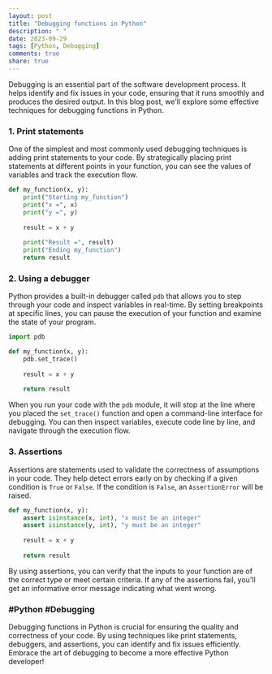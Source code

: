 ```yaml
---
layout: post
title: "Debugging functions in Python"
description: " "
date: 2023-09-29
tags: [Python, Debugging]
comments: true
share: true
---
```


Debugging is an essential part of the software development process. It helps identify and fix issues in your code, ensuring that it runs smoothly and produces the desired output. In this blog post, we'll explore some effective techniques for debugging functions in Python.

### 1. Print statements

One of the simplest and most commonly used debugging techniques is adding print statements to your code. By strategically placing print statements at different points in your function, you can see the values of variables and track the execution flow.

```python
def my_function(x, y):
    print("Starting my_function")
    print("x =", x)
    print("y =", y)
    
    result = x + y
    
    print("Result =", result)
    print("Ending my_function")
    return result
```

### 2. Using a debugger

Python provides a built-in debugger called `pdb` that allows you to step through your code and inspect variables in real-time. By setting breakpoints at specific lines, you can pause the execution of your function and examine the state of your program.

```python
import pdb

def my_function(x, y):
    pdb.set_trace()
    
    result = x + y
    
    return result
```

When you run your code with the `pdb` module, it will stop at the line where you placed the `set_trace()` function and open a command-line interface for debugging. You can then inspect variables, execute code line by line, and navigate through the execution flow.

### 3. Assertions

Assertions are statements used to validate the correctness of assumptions in your code. They help detect errors early on by checking if a given condition is `True` or `False`. If the condition is `False`, an `AssertionError` will be raised.

```python
def my_function(x, y):
    assert isinstance(x, int), "x must be an integer"
    assert isinstance(y, int), "y must be an integer"
    
    result = x + y
    
    return result
```

By using assertions, you can verify that the inputs to your function are of the correct type or meet certain criteria. If any of the assertions fail, you'll get an informative error message indicating what went wrong.

### #Python #Debugging

Debugging functions in Python is crucial for ensuring the quality and correctness of your code. By using techniques like print statements, debuggers, and assertions, you can identify and fix issues efficiently. Embrace the art of debugging to become a more effective Python developer!
